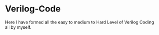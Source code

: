 # Verilog-Code
Here I have formed all the easy to medium to Hard Level of Verilog Coding all by myself.
